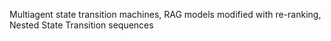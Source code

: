 Multiagent state transition machines, RAG models modified with re-ranking, Nested State Transition sequences
